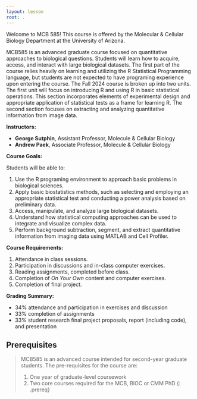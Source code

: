 ```yaml
---
layout: lesson
root: .
---
```


Welcome to MCB 585! This course is offered by the Molecular & Cellular Biology Department at the University of Arizona. 

MCB585 is an advanced graduate course focused on quantitative approaches to biological questions. Students will learn how to acquire, access, and interact with large biological datasets. The first part of the course relies heavily on learning and utilizing the R Statistical Programming language, but students are not expected to have programing experience upon entering the course. The Fall 2024 course is broken up into two units. The first unit will focus on introducing R and using R in basic statistical operations. This section incorporates elements of experimental design and appropriate application of statistical tests as a frame for learning R.  The second section focuses on extracting and analyzing quantitative information from image data. 

**Instructors:**

*   **George Sutphin**, Assistant Professor, Molecule & Cellular Biology
*   **Andrew Paek**, Associate Professor, Molecule & Cellular Biology

**Course Goals:**

Students will be able to:
1.	Use the R programing environment to approach basic problems in biological sciences.
2.	Apply basic biostatistics methods, such as selecting and employing an appropriate statistical test and conducting a power analysis based on preliminary data.
3.	Access, manipulate, and analyze large biological datasets.
4.	Understand how statistical computing approaches can be used to integrate and visualize complex data.
5.	Perform background subtraction, segment, and extract quantitative information from imaging data using MATLAB and Cell Profiler.

**Course Requirements:**
1.  Attendance in class sessions.
2.  Participation in discussions and in-class computer exercises.
3.  Reading assignments, completed before class.
4.  Completion of *On Your Own* content and computer exercises.
5.  Completion of final project.

**Grading Summary:**
* 34% attendance and participation in exercises and discussion
* 33% completion of assignments
* 33% student research final project proposals, report (including code), and presentation


## Prerequisites
>
> MCB585 is an advanced course intended for second-year graduate students.  The pre-requisites for the course are:
> 1.  One year of graduate-level coursework
> 2.  Two core courses required for the MCB, BIOC or CMM PhD
{: .prereq}

&nbsp;
